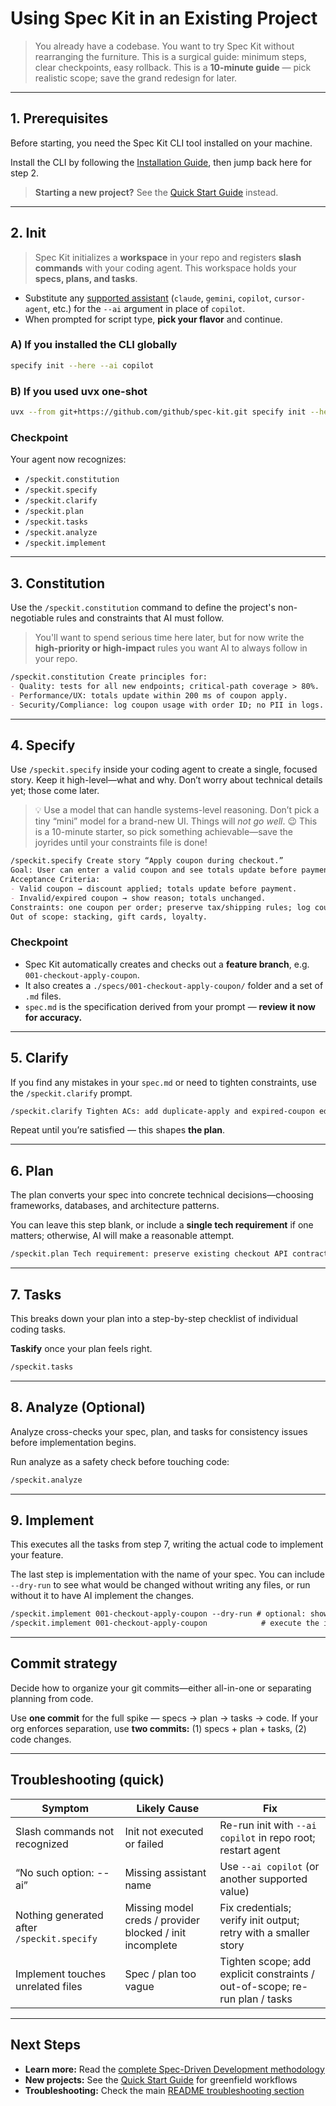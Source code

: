 # Using Spec Kit in an Existing Project

> You already have a codebase. You want to try Spec Kit without rearranging the furniture. This is a surgical guide: minimum steps, clear checkpoints, easy rollback. This is a **10-minute guide** — pick realistic scope; save the grand redesign for later.

---

## 1. Prerequisites

Before starting, you need the Spec Kit CLI tool installed on your machine.

Install the CLI by following the [Installation Guide](installation.md), then jump back here for step 2.

> **Starting a new project?** See the [Quick Start Guide](quickstart.md) instead.

---

## 2. Init

> Spec Kit initializes a **workspace** in your repo and registers **slash commands** with your coding agent. This workspace holds your **specs, plans, and tasks**.

* Substitute any [supported assistant](../README.md#-supported-ai-agents) (`claude`, `gemini`, `copilot`, `cursor-agent`, etc.) for the `--ai` argument in place of `copilot`.
* When prompted for script type, **pick your flavor** and continue.

### A) If you installed the CLI globally

```bash
specify init --here --ai copilot
```

### B) If you used uvx one-shot

```bash
uvx --from git+https://github.com/github/spec-kit.git specify init --here --ai copilot
```

### Checkpoint

Your agent now recognizes:

- `/speckit.constitution`
- `/speckit.specify`
- `/speckit.clarify`
- `/speckit.plan`
- `/speckit.tasks`
- `/speckit.analyze`
- `/speckit.implement`

---

## 3. Constitution

Use the `/speckit.constitution` command to define the project's non-negotiable rules and constraints that AI must follow.

> You'll want to spend serious time here later, but for now write the **high-priority or high-impact** rules you want AI to always follow in your repo.

```markdown
/speckit.constitution Create principles for:
- Quality: tests for all new endpoints; critical-path coverage > 80%.
- Performance/UX: totals update within 200 ms of coupon apply.
- Security/Compliance: log coupon usage with order ID; no PII in logs.
```

---

## 4. Specify

Use `/speckit.specify` inside your coding agent to create a single, focused story. Keep it high-level—what and why. Don’t worry about technical details yet; those come later.

> 💡 Use a model that can handle systems-level reasoning. Don’t pick a tiny “mini” model for a brand-new UI. Things will *not go well*. 😉
> This is a 10-minute starter, so pick something achievable—save the joyrides until your constraints file is done!

```markdown
/speckit.specify Create story “Apply coupon during checkout.”
Goal: User can enter a valid coupon and see totals update before payment.
Acceptance Criteria:
- Valid coupon → discount applied; totals update before payment.
- Invalid/expired coupon → show reason; totals unchanged.
Constraints: one coupon per order; preserve tax/shipping rules; log coupon usage.
Out of scope: stacking, gift cards, loyalty.
```

### Checkpoint

* Spec Kit automatically creates and checks out a **feature branch**, e.g. `001-checkout-apply-coupon`.
* It also creates a `./specs/001-checkout-apply-coupon/` folder and a set of `.md` files.
* `spec.md` is the specification derived from your prompt — **review it now for accuracy.**

---

## 5. Clarify

If you find any mistakes in your `spec.md` or need to tighten constraints, use the `/speckit.clarify` prompt.

```markdown
/speckit.clarify Tighten ACs: add duplicate-apply and expired-coupon edge cases.
```

Repeat until you’re satisfied — this shapes **the plan**.

---

## 6. Plan

The plan converts your spec into concrete technical decisions—choosing frameworks, databases, and architecture patterns.

You can leave this step blank, or include a **single tech requirement** if one matters; otherwise, AI will make a reasonable attempt.

```markdown
/speckit.plan Tech requirement: preserve existing checkout API contract and return HTTP 422 for invalid coupons.
```

---

## 7. Tasks

This breaks down your plan into a step-by-step checklist of individual coding tasks.

**Taskify** once your plan feels right.

```markdown
/speckit.tasks
```

---

## 8. Analyze (Optional)

Analyze cross-checks your spec, plan, and tasks for consistency issues before implementation begins.

Run analyze as a safety check before touching code:

```markdown
/speckit.analyze
```

---

## 9. Implement

This executes all the tasks from step 7, writing the actual code to implement your feature.

The last step is implementation with the name of your spec. You can include `--dry-run` to see what would be changed without writing any files, or run without it to have AI implement the changes.

```markdown
/speckit.implement 001-checkout-apply-coupon --dry-run # optional: shows planned changes without executing
/speckit.implement 001-checkout-apply-coupon            # execute the implementation
```

---

## Commit strategy

Decide how to organize your git commits—either all-in-one or separating planning from code.

Use **one commit** for the full spike — specs → plan → tasks → code.
If your org enforces separation, use **two commits:** (1) specs + plan + tasks, (2) code changes.

---

## Troubleshooting (quick)

| Symptom | Likely Cause | Fix |
| - | - | - |
| Slash commands not recognized | Init not executed or failed | Re-run init with `--ai copilot` in repo root; restart agent |
| “No such option: --ai” | Missing assistant name | Use `--ai copilot` (or another supported value) |
| Nothing generated after `/speckit.specify` | Missing model creds / provider blocked / init incomplete | Fix credentials; verify init output; retry with a smaller story |
| Implement touches unrelated files | Spec / plan too vague | Tighten scope; add explicit constraints / out-of-scope; re-run plan / tasks |

---

## Next Steps

- **Learn more:** Read the [complete Spec-Driven Development methodology](../spec-driven.md)
- **New projects:** See the [Quick Start Guide](quickstart.md) for greenfield workflows
- **Troubleshooting:** Check the main [README troubleshooting section](../README.md#-troubleshooting)
